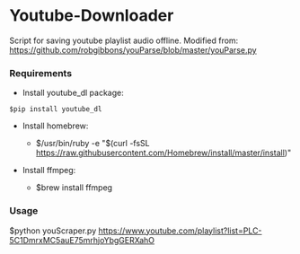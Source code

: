 # Youtube-Downloader
Script for saving youtube playlist audio offline.
Modified from: https://github.com/robgibbons/youParse/blob/master/youParse.py

### Requirements
- Install youtube_dl package:

```
$pip install youtube_dl
```

- Install homebrew:
  - $/usr/bin/ruby -e "$(curl -fsSL https://raw.githubusercontent.com/Homebrew/install/master/install)" 

- Install ffmpeg:
  - $brew install ffmpeg

### Usage
$python youScraper.py https://www.youtube.com/playlist?list=PLC-5C1DmrxMC5auE75mrhjoYbgGERXahO
